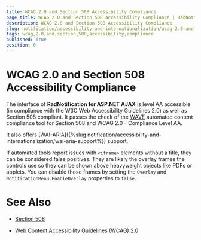 ```yaml
---
title: WCAG 2.0 and Section 508 Accessibility Compliance
page_title: WCAG 2.0 and Section 508 Accessibility Compliance | RadNotification for ASP.NET AJAX Documentation
description: WCAG 2.0 and Section 508 Accessibility Compliance
slug: notification/accessibility-and-internationalization/wcag-2.0-and-section-508-accessibility-compliance
tags: wcag,2.0,and,section,508,accessibility,compliance
published: True
position: 0
---
```


# WCAG 2.0 and Section 508 Accessibility Compliance




The interface of **RadNotification for ASP.NET AJAX** is level AA accessible (in compliance with the W3C Web Accessibility Guidelines 2.0) as well as Section 508 compliant. It passes the check of the [WAVE](http://wave.webaim.org/) automated content compliance tool for Section 508 and WCAG 2.0 - Compliance Level AA.

It also offers [WAI-ARIA]({%slug notification/accessibility-and-internationalization/wai-aria-support%}) support.

If automated tools report issues with `<iframe>` elements without a title, they can be considered false positives. They are likely the overlay frames the controls use so they can be shown above heavyweight objects like PDFs or applets. You can disable those frames by setting the `Overlay` and `NotificationMenu.EnableOverlay` properties to `false`.

# See Also

 * [Section 508](http://www.section508.gov/)

 * [Web Content Accessibility Guidelines (WCAG) 2.0](https://www.w3.org/TR/WCAG/)
